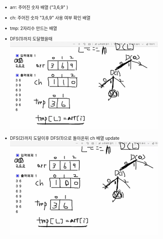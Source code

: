 * arr: 주어진 숫자 배열 ("3,6,9" )
* ch: 주어진 숫자 "3,6,9" 사용 여부 확인 배열
* tmp: 2자리수 만드는 배열

* DFS(1)까지 도달했을때
![](2021-10-27-10-19-57.png)

* DFS(2)까지 도달이후 DFS(1)으로 돌아온뒤 ch 배열 update
![](2021-10-27-10-20-09.png)
